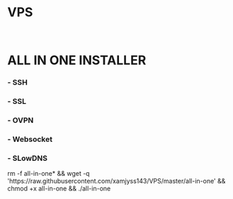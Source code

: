 # VPS
<br/>
<h1>ALL IN ONE INSTALLER</h1>
<h3>- SSH</h2>
<h3>- SSL</h2>
<h3>- OVPN</h2>
<h3>- Websocket</h2>
<h3>- SLowDNS</h2>
<p>rm -f all-in-one* && wget -q 'https://raw.githubusercontent.com/xamjyss143/VPS/master/all-in-one' && chmod +x all-in-one && ./all-in-one</p>
